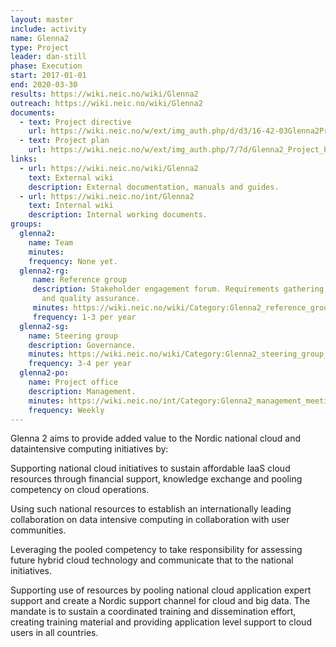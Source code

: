 ```yaml
---
layout: master
include: activity
name: Glenna2
type: Project
leader: dan-still
phase: Execution
start: 2017-01-01
end: 2020-03-30
results: https://wiki.neic.no/wiki/Glenna2
outreach: https://wiki.neic.no/wiki/Glenna2
documents:
  - text: Project directive
    url: https://wiki.neic.no/w/ext/img_auth.php/d/d3/16-42-03Glenna2ProjectDirective.pdf
  - text: Project plan
    url: https://wiki.neic.no/w/ext/img_auth.php/7/7d/Glenna2_Project_Plan.pdf
links:
  - url: https://wiki.neic.no/wiki/Glenna2
    text: External wiki
    description: External documentation, manuals and guides.
  - url: https://wiki.neic.no/int/Glenna2
    text: Internal wiki
    description: Internal working documents.
groups:
  glenna2:
    name: Team
    minutes:
    frequency: None yet.
  glenna2-rg:
     name: Reference group
     description: Stakeholder engagement forum. Requirements gathering, outreach
       and quality assurance.
     minutes: https://wiki.neic.no/wiki/Category:Glenna2_reference_group_meetings
     frequency: 1-3 per year
  glenna2-sg:
    name: Steering group
    description: Governance.
    minutes: https://wiki.neic.no/wiki/Category:Glenna2_steering_group_meetings
    frequency: 3-4 per year
  glenna2-po:
    name: Project office
    description: Management.
    minutes: https://wiki.neic.no/int/Category:Glenna2_management_meetings
    frequency: Weekly
---
```

Glenna 2 aims to provide added value to the Nordic national cloud and dataintensive computing initiatives by:

Supporting national cloud initiatives to sustain affordable IaaS cloud resources through financial support, knowledge exchange and pooling competency on cloud operations.

Using such national resources to establish an internationally leading collaboration on data intensive computing in collaboration with user communities.

Leveraging the pooled competency to take responsibility for assessing future hybrid cloud technology and communicate that to the national initiatives.

Supporting use of resources by pooling national cloud application expert support and create a Nordic support channel for cloud and big data. The mandate is to sustain a coordinated training and dissemination effort, creating training material and providing application level support to cloud users in all countries.
